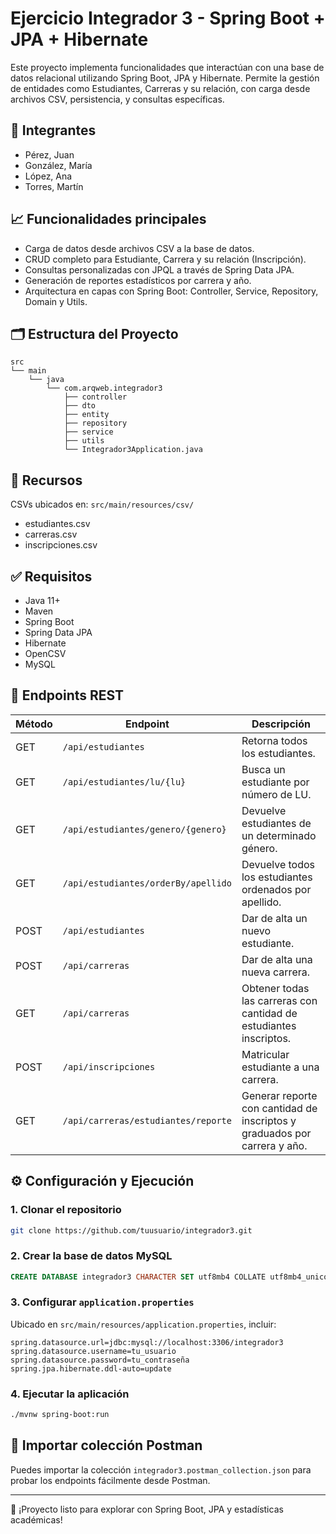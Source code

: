 
# Ejercicio Integrador 3 - Spring Boot + JPA + Hibernate

Este proyecto implementa funcionalidades que interactúan con una base de datos relacional utilizando Spring Boot, JPA y Hibernate. Permite la gestión de entidades como Estudiantes, Carreras y su relación, con carga desde archivos CSV, persistencia, y consultas específicas.

## 👥 Integrantes
- Pérez, Juan
- González, María
- López, Ana
- Torres, Martín

## 📈 Funcionalidades principales
- Carga de datos desde archivos CSV a la base de datos.
- CRUD completo para Estudiante, Carrera y su relación (Inscripción).
- Consultas personalizadas con JPQL a través de Spring Data JPA.
- Generación de reportes estadísticos por carrera y año.
- Arquitectura en capas con Spring Boot: Controller, Service, Repository, Domain y Utils.

## 🗂️ Estructura del Proyecto
```
src
└── main
    └── java
        └── com.arqweb.integrador3
            ├── controller
            ├── dto
            ├── entity
            ├── repository
            ├── service
            ├── utils
            └── Integrador3Application.java
```

## 📁 Recursos
CSVs ubicados en: `src/main/resources/csv/`
- estudiantes.csv
- carreras.csv
- inscripciones.csv

## ✅ Requisitos
- Java 11+
- Maven
- Spring Boot
- Spring Data JPA
- Hibernate
- OpenCSV
- MySQL

## 🔌 Endpoints REST

| Método | Endpoint | Descripción |
|--------|----------|-------------|
| GET | `/api/estudiantes` | Retorna todos los estudiantes. |
| GET | `/api/estudiantes/lu/{lu}` | Busca un estudiante por número de LU. |
| GET | `/api/estudiantes/genero/{genero}` | Devuelve estudiantes de un determinado género. |
| GET | `/api/estudiantes/orderBy/apellido` | Devuelve todos los estudiantes ordenados por apellido. |
| POST | `/api/estudiantes` | Dar de alta un nuevo estudiante. |
| POST | `/api/carreras` | Dar de alta una nueva carrera. |
| GET | `/api/carreras` | Obtener todas las carreras con cantidad de estudiantes inscriptos. |
| POST | `/api/inscripciones` | Matricular estudiante a una carrera. |
| GET | `/api/carreras/estudiantes/reporte` | Generar reporte con cantidad de inscriptos y graduados por carrera y año. |

## ⚙️ Configuración y Ejecución

### 1. Clonar el repositorio
```bash
git clone https://github.com/tuusuario/integrador3.git
```

### 2. Crear la base de datos MySQL
```sql
CREATE DATABASE integrador3 CHARACTER SET utf8mb4 COLLATE utf8mb4_unicode_ci;
```

### 3. Configurar `application.properties`
Ubicado en `src/main/resources/application.properties`, incluir:
```properties
spring.datasource.url=jdbc:mysql://localhost:3306/integrador3
spring.datasource.username=tu_usuario
spring.datasource.password=tu_contraseña
spring.jpa.hibernate.ddl-auto=update
```

### 4. Ejecutar la aplicación
```bash
./mvnw spring-boot:run
```

## 🔄 Importar colección Postman
Puedes importar la colección `integrador3.postman_collection.json` para probar los endpoints fácilmente desde Postman.

---

🚀 ¡Proyecto listo para explorar con Spring Boot, JPA y estadísticas académicas!
